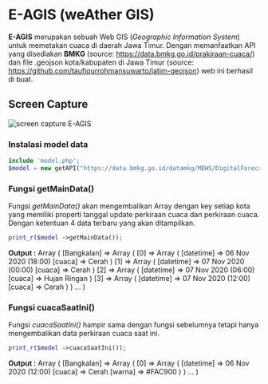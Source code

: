 # E-AGIS (weAther GIS)
**E-AGIS** merupakan sebuah Web GIS (_Geographic Information System_) untuk memetakan cuaca di daerah Jawa Timur. Dengan memanfaatkan API yang disediakan **BMKG** (source: https://data.bmkg.go.id/prakiraan-cuaca/) dan file .geojson kota/kabupaten di Jawa Timur (source: https://github.com/taufiqurrohmansuwarto/jatim-geojson) web ini berhasil di buat.

## Screen Capture
![screen capture E-AGIS](https://i.ibb.co/4wLk6qQ/Screenshot-2020-11-06-122316.png)

### Instalasi model data
```php
include 'model.php';
$model = new getAPI("https://data.bmkg.go.id/datamkg/MEWS/DigitalForecast/DigitalForecast-JawaTimur.xml");
```
### Fungsi getMainData()
Fungsi *getMainData()* akan mengembalikan Array dengan key setiap kota yang memiliki properti tanggal update perkiraan cuaca dan perkiraan cuaca. Dengan ketentuan 4 data terbaru yang akan ditampilkan.
```php
print_r($model ->getMainData());
```
**Output :** Array ( [Bangkalan] => Array ( [0] => Array ( [datetime] => 06 Nov 2020 (18:00) [cuaca] => Cerah ) [1] => Array ( [datetime] => 07 Nov 2020 (00:00) [cuaca] => Cerah ) [2] => Array ( [datetime] => 07 Nov 2020 (06:00) [cuaca] => Hujan Ringan ) [3] => Array ( [datetime] => 07 Nov 2020 (12:00) [cuaca] => Cerah ) ) ... )

### Fungsi cuacaSaatIni()
Fungsi *cuacaSaatIni()* hampir sama dengan fungsi sebelumnya tetapi hanya mengembalikan data perkiraan cuaca saat ini. 
```php
print_r($model ->cuacaSaatIni());
```
**Output :** Array ( [Bangkalan] => Array ( [0] => Array ( [datetime] => 06 Nov 2020 (12:00) [cuaca] => Cerah [warna] => #FAC900 ) ) ... )
